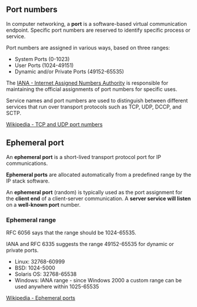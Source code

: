## Port numbers

In computer networking, a **port** is a software-based virtual communication endpoint. Specific port numbers are reserved to identify specific process or service.

Port numbers are assigned in various ways, based on three ranges:

- System Ports (0-1023)
- User Ports (1024-49151)
- Dynamic and/or Private Ports (49152-65535)

The [IANA - Internet Assigned Numbers Authority](https://www.iana.org/assignments/service-names-port-numbers/service-names-port-numbers.xhtml) is responsible for maintaining the official assignments of port numbers for specific uses.

Service names and port numbers are used to distinguish between different
services that run over transport protocols such as TCP, UDP, DCCP, and SCTP.

[Wikipedia - TCP and UDP port numbers](https://en.wikipedia.org/wiki/List_of_TCP_and_UDP_port_numbers)

## Ephemeral port

An **ephemeral port** is a short-lived transport protocol port for IP communications.

**Ephemeral ports** are allocated automatically from a predefined range by the IP stack software.

An **ephemeral port** (random) is typically used as the port assignment for the **client end** of a client-server communication.
A **server service will listen** on a **well-known port** number.

### Ephemeral range

RFC 6056 says that the range should be 1024-65535.

IANA and RFC 6335 suggests the range 49152-65535 for dynamic or private ports.

- Linux: 32768-60999
- BSD: 1024-5000
- Solaris OS: 32768-65538
- Windows: IANA range - since Windows 2000 a custom range can be used anywhere within 1025-65535

[Wikipedia - Ephemeral ports](https://en.wikipedia.org/wiki/Ephemeral_port)
